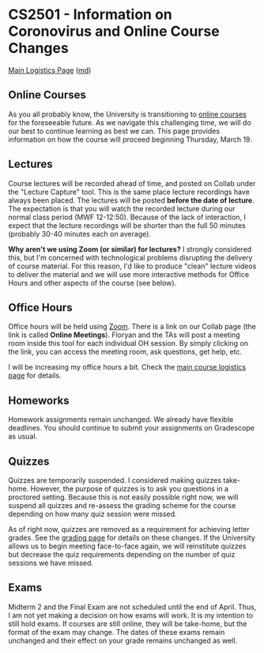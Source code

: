 CS2501 - Information on Coronovirus and Online Course Changes
===============================

[Main Logistics Page](index.html) ([md](index.md))

<a name="introduction"></a>Online Courses
---------------------------------------

As you all probably know, the University is transitioning to [online courses](https://www.virginia.edu/coronavirus/faq#students) for the foreseeable future. As we navigate this challenging time, we will do our best to continue learning as best we can. This page provides information on how the course will proceed beginning Thursday, March 19.

<a name="introduction"></a>Lectures
---------------------------------------

Course lectures will be recorded ahead of time, and posted on Collab under the "Lecture Capture" tool. This is the same place lecture recordings have always been placed. The lectures will be posted **before the date of lecture**. The expectation is that you will watch the recorded lecture during our normal class period (MWF 12-12:50). Because of the lack of interaction, I expect that the lecture recordings will be shorter than the full 50 minutes (probably 30-40 minutes each on average).

**Why aren't we using Zoom (or similar) for lectures?** I strongly considered this, but I'm concerned with technological problems disrupting the delivery of course material. For this reason, I'd like to produce "clean" lecture videos to deliver the material and we will use more interactive methods for Office Hours and other aspects of the course (see below).


<a name="introduction"></a>Office Hours
---------------------------------------

Office hours will be held using [Zoom](https://zoom.us/). There is a link on our Collab page (the link is called **Online Meetings**). Floryan and the TAs will post a meeting room inside this tool for each individual OH session. By simply clicking on the link, you can access the meeting room, ask questions, get help, etc.

I will be increasing my office hours a bit. Check the [main course logistics page](index.html) for details.

<a name="introduction"></a>Homeworks
---------------------------------------

Homework assignments remain unchanged. We already have flexible deadlines. You should continue to submit your assignments on Gradescope as usual.

<a name="introduction"></a>Quizzes
---------------------------------------

Quizzes are temporarily suspended. I considered making quizzes take-home. However, the purpose of quizzes is to ask you questions in a proctored setting. Because this is not easily possible right now, we will suspend all quizzes and re-assess the grading scheme for the course depending on how many quiz session were missed.

As of right now, quizzes are removed as a requirement for achieving letter grades. See the [grading page](grading.html) for details on these changes. If the University allows us to begin meeting face-to-face again, we will reinstitute quizzes but decrease the quiz requirements depending on the number of quiz sessions we have missed.

<a name="introduction"></a>Exams
---------------------------------------

Midterm 2 and the Final Exam are not scheduled until the end of April. Thus, I am not yet making a decision on how exams will work. It is my intention to still hold exams. If courses are still online, they will be take-home, but the format of the exam may change. The dates of these exams remain unchanged and their effect on your grade remains unchanged as well.
